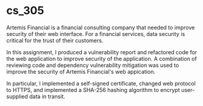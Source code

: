 # cs_305

Artemis Financial is a financial consulting company that needed to improve security of their web interface.  For a financial services, data security is critical for the trust of their customers. 

In this assignment, I produced a vulnerability report and refactored code for the web application to improve security of the application.
A combination of reviewing code and dependency vulnerability mitigation was used to improve the security of Artemis Financial's web appication.  

In particular, I implemented a self-signed certificate, changed web protocol to HTTPS, and implemented a SHA-256 hashing algorithm to encrypt user-supplied data in transit.
